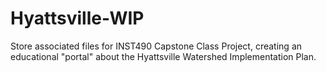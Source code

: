 # Hyattsville-WIP

Store associated files for INST490 Capstone Class Project, creating an educational "portal" about the Hyattsville Watershed Implementation Plan.
